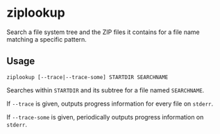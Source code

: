 # ziplookup

Search a file system tree and the ZIP files it contains for a file name matching a specific pattern.

## Usage

`ziplookup [--trace|--trace-some] STARTDIR SEARCHNAME`

Searches within `STARTDIR` and its subtree for a file named `SEARCHNAME`.

If `--trace` is given, outputs progress information for every file on `stderr`.

If `--trace-some` is given, periodically outputs progress information on `stderr`.
